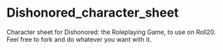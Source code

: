 # Dishonored_character_sheet

Character sheet for Dishonored: the Roleplaying Game, to use on Roll20. Feel free to fork and do whatever you want with it.